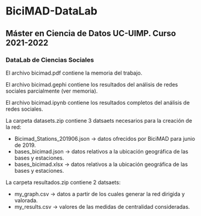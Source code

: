 # BiciMAD-DataLab
## Máster en Ciencia de Datos UC-UIMP. Curso 2021-2022
### DataLab de Ciencias Sociales


El archivo bicimad.pdf contiene la memoria del trabajo.

El archivo bicimad.gephi contiene los resultados del análisis de redes sociales parcialmente (ver memoria).

El archivo bicimad.ipynb contiene los resultados completos del análisis de redes sociales.

La carpeta datasets.zip contiene 3 datsaets necesarios para la creación de la red:
* Bicimad_Stations_201906.json -> datos ofrecidos por BiciMAD para junio de 2019.
* bases_bicimad.json -> datos relativos a la ubicación geográfica de las bases y estaciones.
* bases_bicimad.xlsx -> datos relativos a la ubicación geográfica de las bases y estaciones. 

La carpeta resultados.zip contiene 2 datsaets:
* my_graph.csv -> datos a partir de los cuales generar la red dirigida y valorada.
* my_results.csv -> valores de las medidas de centralidad consideradas.

